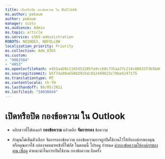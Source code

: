 ```yaml
---
title: เปิดหรือปิด กองข้อความ ใน Outlook
ms.author: pebaum
author: pebaum
manager: scotv
ms.audience: Admin
ms.topic: article
ms.service: o365-administration
ROBOTS: NOINDEX, NOFOLLOW
localization_priority: Priority
ms.collection: Adm_O365
ms.custom:
- "9002504"
- "4853"
ms.openlocfilehash: e455aab9c1165d53285fa9ccb8c735aa37c214c00633f3b5640a2583dee53226
ms.sourcegitcommit: b5f7da89a650d2915dc652449623c78be6247175
ms.translationtype: MT
ms.contentlocale: th-TH
ms.lasthandoff: 08/05/2021
ms.locfileid: "54038644"
---
```

# <a name="turn-off-or-on-clutter-in-outlook"></a>เปิดหรือปิด กองข้อความ ใน Outlook

- คลิกขวาที่โฟลเดอร์ **กองข้อความ** แล้วคลิก **จัดการกอง** ข้อความ 

- ถ้าคุณไม่เห็นตัวเลือก จัดการกองข้อความ กองข้อความอาจถูกปิดใช้งานไว้ให้กับองค์กรของคุณ หรือคุณอาจใช้ กล่องจดหมายเข้าที่โฟกัส ในตอนนี้ โปรดดู กําหนด [ค่ากองข้อความให้องค์กรของคุณ เพื่อดู](https://support.office.com/article/832276bd-d024-47b6-a80a-a6b884907a5b?wt.mc_id=SCL_a9c72a77-1bc4-40e6-ba6d-103c1d1aba4c_AdmHlp) คําแนะนําในการเปิดใช้งาน กองข้อความ อีกครั้ง
